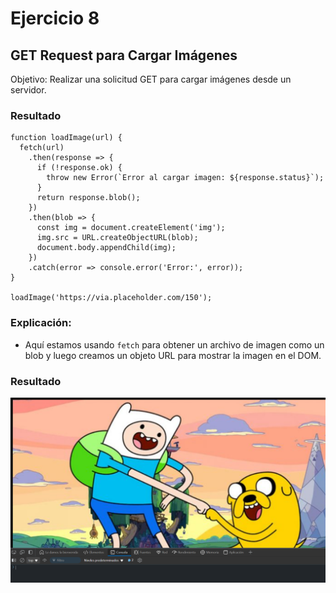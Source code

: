 # Ejercicio 8
## GET Request para Cargar Imágenes
Objetivo: Realizar una solicitud GET para cargar imágenes desde un servidor.

### Resultado

```
function loadImage(url) {
  fetch(url)
    .then(response => {
      if (!response.ok) {
        throw new Error(`Error al cargar imagen: ${response.status}`);
      }
      return response.blob();
    })
    .then(blob => {
      const img = document.createElement('img');
      img.src = URL.createObjectURL(blob);
      document.body.appendChild(img);
    })
    .catch(error => console.error('Error:', error));
}

loadImage('https://via.placeholder.com/150');
```

### Explicación:
- Aquí estamos usando `fetch` para obtener un archivo de imagen como un blob y luego creamos un objeto URL para mostrar la imagen en el DOM.

### Resultado

![Texto alternativo](../../src/Ejercicio24res.png "Respuesta del codigo ejemplo")
